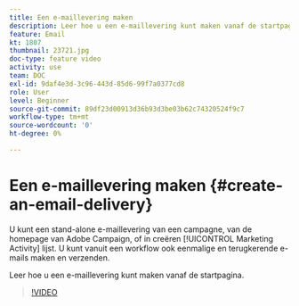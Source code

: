 ```yaml
---
title: Een e-maillevering maken
description: Leer hoe u een e-maillevering kunt maken vanaf de startpagina.
feature: Email
kt: 1807
thumbnail: 23721.jpg
doc-type: feature video
activity: use
team: DOC
exl-id: 9daf4e3d-3c96-443d-85d6-99f7a0377cd8
role: User
level: Beginner
source-git-commit: 89df23d00913d36b93d3be03b62c74320524f9c7
workflow-type: tm+mt
source-wordcount: '0'
ht-degree: 0%

---
```


# Een e-maillevering maken {#create-an-email-delivery}

U kunt een stand-alone e-maillevering van een campagne, van de homepage van Adobe Campaign, of in creëren [!UICONTROL Marketing Activity] lijst. U kunt vanuit een workflow ook eenmalige en terugkerende e-mails maken en verzenden.

Leer hoe u een e-maillevering kunt maken vanaf de startpagina.

>[!VIDEO](https://video.tv.adobe.com/v/23721?quality=12&learn=on)
